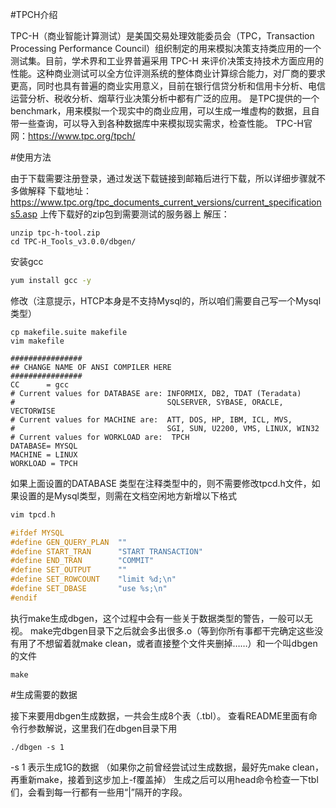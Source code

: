 #TPCH介绍

TPC-H（商业智能计算测试）是美国交易处理效能委员会（TPC，Transaction Processing Performance Council）组织制定的用来模拟决策支持类应用的一个测试集。目前，学术界和工业界普遍采用 TPC-H 来评价决策支持技术方面应用的性能。这种商业测试可以全方位评测系统的整体商业计算综合能力，对厂商的要求更高，同时也具有普遍的商业实用意义，目前在银行信贷分析和信用卡分析、电信运营分析、税收分析、烟草行业决策分析中都有广泛的应用。
是TPC提供的一个benchmark，用来模拟一个现实中的商业应用，可以生成一堆虚构的数据，且自带一些查询，可以导入到各种数据库中来模拟现实需求，检查性能。
TPC-H官网：https://www.tpc.org/tpch/


#使用方法

由于下载需要注册登录，通过发送下载链接到邮箱后进行下载，所以详细步骤就不多做解释
下载地址：https://www.tpc.org/tpc_documents_current_versions/current_specifications5.asp
上传下载好的zip包到需要测试的服务器上
解压：
```shell
unzip tpc-h-tool.zip
cd TPC-H_Tools_v3.0.0/dbgen/
```

安装gcc
```bash
yum install gcc -y
```

修改（注意提示，HTCP本身是不支持Mysql的，所以咱们需要自己写一个Mysql类型）

```
cp makefile.suite makefile
vim makefile

################
## CHANGE NAME OF ANSI COMPILER HERE
################
CC      = gcc
# Current values for DATABASE are: INFORMIX, DB2, TDAT (Teradata)
#                                  SQLSERVER, SYBASE, ORACLE, VECTORWISE
# Current values for MACHINE are:  ATT, DOS, HP, IBM, ICL, MVS,
#                                  SGI, SUN, U2200, VMS, LINUX, WIN32
# Current values for WORKLOAD are:  TPCH
DATABASE= MYSQL
MACHINE = LINUX
WORKLOAD = TPCH
```

如果上面设置的DATABASE 类型在注释类型中的，则不需要修改tpcd.h文件，如果设置的是Mysql类型，则需在文档空闲地方新增以下格式
```cpp
vim tpcd.h

#ifdef MYSQL
#define GEN_QUERY_PLAN  ""
#define START_TRAN      "START TRANSACTION"
#define END_TRAN        "COMMIT"
#define SET_OUTPUT      ""
#define SET_ROWCOUNT    "limit %d;\n"
#define SET_DBASE       "use %s;\n"
#endif

```

执行make生成dbgen，这个过程中会有一些关于数据类型的警告，一般可以无视。
make完dbgen目录下之后就会多出很多.o（等到你所有事都干完确定这些没有用了不想留着就make clean，或者直接整个文件夹删掉……）和一个叫dbgen的文件

```
make
```


#生成需要的数据

接下来要用dbgen生成数据，一共会生成8个表（.tbl）。
查看README里面有命令行参数解说，这里我们在dbgen目录下用
```
./dbgen -s 1
```

-s 1 表示生成1G的数据 （如果你之前曾经尝试过生成数据，最好先make clean，再重新make，接着到这步加上-f覆盖掉）
生成之后可以用head命令检查一下tbl们，会看到每一行都有一些用“|”隔开的字段。

